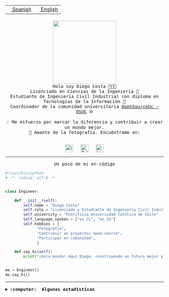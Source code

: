 <table border="0"  align="right">
 <tr><td><a href="README.md"><img src="https://upload.wikimedia.org/wikipedia/commons/thumb/8/89/Bandera_de_Espa%C3%B1a.svg/1200px-Bandera_de_Espa%C3%B1a.svg.png" height="10"> Spanish</a></td>
 <td><a href="README.en.md"><img src="https://upload.wikimedia.org/wikipedia/commons/a/a4/Flag_of_the_United_States.svg" height="10"> English</a></td></tr>
</table><br><br><br>

<p align="center">
  <img src="https://github.com/diegocostares/diegocostares/blob/main/Images/aaa2.gif?raw=true" height="200px" weight="200px">
  <br><samp>
    Hola soy Diego Costa 👨🏻‍💻<br>
    Licenciado en Ciencias de la Ingeniería 🤖<br>
    Estudiante de Ingeniería Civil Industrial con diploma en Tecnologías de la Información 🧠<br>
    Coordinador de la comunidad universitaria <a href="https://github.com/open-source-uc">OpenSourceUc - OSUC</a> 🌐<br>
  <br>
    💡 Me esfuerzo por marcar la diferencia y contribuir a crear un mundo mejor.<br>
    📸 Amante de la fotografía. Encuéntrame en: <br>
  <br></samp>
</p>

<p align="center">
   <a href="https://instagram.com/diegocosta_no" target="blank">
      <img align="center" src="https://cdn.jsdelivr.net/npm/simple-icons@3.0.1/icons/instagram.svg" alt="instagram" height="25px" width="25px" />
      &#8203;
   </a>
   &nbsp; &nbsp; &nbsp;
   <a href="https://t.me/diegocosta_no" target="blank">
      <img align="center" alt="Telegram" width="25px" src="https://icons-for-free.com/iconfiles/png/512/Telegram-1324888767380505522.png" />
      &#8203;
   </a>
   &nbsp; &nbsp; &nbsp;
   <a href="https://www.linkedin.com/in/diegocostar/" target="blank">
      <img align="center" alt="LinkedIn" width="25px" src="https://img.icons8.com/metro/452/linkedin.png" />
      &#8203;
   </a>
</p>

---

<p align="center"><front size="25"><samp>Un poco de mi en código</samp></front></p>

```python
#!/usr/bin/python
# -*- coding: utf-8 -*-


class Engineer:

    def __init__(self):
        self.name = "Diego Costa"
        self.role = "Licenciado y Estudiante de Ingeniería Civil Industrial"
        self.university = "Pontificia Universidad Católica de Chile"
        self.language_spoken = ["es_CL", "en_US"]
        self.hobbies = [
              "Fotografía",
              "Contribuir en proyectos open-source",
              "Participar en comunidad",
              ]

    def say_hi(self):
        print("¡Hola mundo! Aquí Diego, construyendo un futuro mejor y cambiando el mundo.")


me = Engineer()
me.say_hi()
```

---

<details>
  <summary><b><samp>:computer: &nbsp;Algunas estadísticas</samp></b></summary>
  <br/></p>

<!--START_SECTION:waka-->
![Code Time](http://img.shields.io/badge/Code%20Time-1%2C606%20hrs%2019%20mins-blue)

📅 **Soy más productivo los Miércoles** 

```text
Lunes                    4310 commits        ██░░░░░░░░░░░░░░░░░░░░░░░   08.93 % 
Martes                   1417 commits        █░░░░░░░░░░░░░░░░░░░░░░░░   02.93 % 
Miércoles                14494 commits       ████████░░░░░░░░░░░░░░░░░   30.02 % 
Jueves                   12515 commits       ██████░░░░░░░░░░░░░░░░░░░   25.92 % 
Viernes                  12994 commits       ███████░░░░░░░░░░░░░░░░░░   26.91 % 
Sábado                   2028 commits        █░░░░░░░░░░░░░░░░░░░░░░░░   04.20 % 
Domingo                  530 commits         ░░░░░░░░░░░░░░░░░░░░░░░░░   01.10 % 
```


📊 **Esta semana me dediqué a** 

```text
🐱‍💻 Proyectos: 
extension-ollama         4 hrs 32 mins       █████████████░░░░░░░░░░░░   50.55 % 
iaextension              2 hrs 13 mins       ██████░░░░░░░░░░░░░░░░░░░   24.73 % 
Testing-Actividade-2024-12 hrs 11 mins       ██████░░░░░░░░░░░░░░░░░░░   24.47 % 
Testing-Tareas-2024-1    1 min               ░░░░░░░░░░░░░░░░░░░░░░░░░   00.25 % 
```


 Last Updated on 03/05/2024 19:56:09 UTC
<!--END_SECTION:waka-->

<p align="center"> <img src="https://github-readme-stats.vercel.app/api?username=diegocostares&show_icons=true&theme=ayu-mirage" alt="abhisheknaiidu" /></p>

</details>
